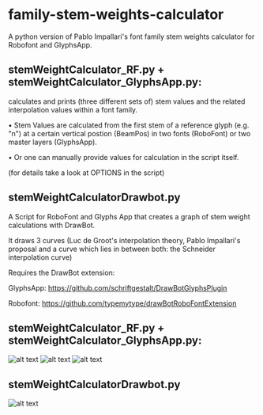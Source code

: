 # family-stem-weights-calculator
A python version of Pablo Impallari's font family stem weights calculator for Robofont and GlyphsApp. 


stemWeightCalculator_RF.py + stemWeightCalculator_GlyphsApp.py:
------------------------------------
calculates and prints (three different sets of) stem values and the related interpolation values within a font family.

• Stem Values are calculated from the first stem of a reference glyph (e.g. "n") at a certain vertical postion (BeamPos) in two fonts (RoboFont) or two master layers (GlyphsApp).

• Or one can manually provide values for calculation in the script itself.

(for details take a look at OPTIONS in the script)

stemWeightCalculatorDrawbot.py
------------------------------------
A Script for RoboFont and Glyphs App that creates a graph of stem weight calculations with DrawBot.

It draws 3 curves (Luc de Groot's interpolation theory, Pablo Impallari's proposal and a curve which lies in between both: the Schneider interpolation curve)

Requires the DrawBot extension:

GlyphsApp: https://github.com/schriftgestalt/DrawBotGlyphsPlugin

Robofont: https://github.com/typemytype/drawBotRoboFontExtension



stemWeightCalculator_RF.py + stemWeightCalculator_GlyphsApp.py:
------------------------------------
![alt text](https://github.com/luke-snider/family-stem-weights-calculator/blob/master/thin.png)
![alt text](https://github.com/luke-snider/family-stem-weights-calculator/blob/master/black.png)
![alt text](https://github.com/luke-snider/family-stem-weights-calculator/blob/master/output2.png)

stemWeightCalculatorDrawbot.py
------------------------------------
![alt text](https://github.com/luke-snider/family-stem-weights-calculator/blob/master/graph2.png)
